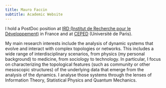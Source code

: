 ```yaml
---
title: Mauro Faccin
subtitle: Academic Website
---
```


I hold a PostDoc position at [IRD (Institut de Recherche pour le Développement)](https://www.ird.fr) in France and at [CEPED](https://www.ceped.org) (Université de Paris).

My main research interests include the analysis of dynamic systems that evolve and interact with complex topologies or networks.
This includes a wide range of interdisciplinary scenarios, from physics (my personal background) to medicine, from sociology to technology.
In particular, I focus on characterizing the topological features (such as community or other mesoscopic structures) of the underlying data that emerge from the analysis of the dynamics.
I analyse those systems through the lenses of Information Theory, Statistical Physics and Quantum Mechanics.
